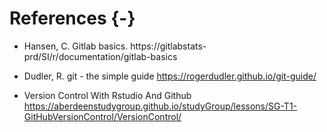 # References {-}

- Hansen, C. Gitlab basics. https://gitlabstats-prd/SI/r/documentation/gitlab-basics

- Dudler, R. git - the simple guide
https://rogerdudler.github.io/git-guide/

- Version Control With Rstudio And Github
https://aberdeenstudygroup.github.io/studyGroup/lessons/SG-T1-GitHubVersionControl/VersionControl/
